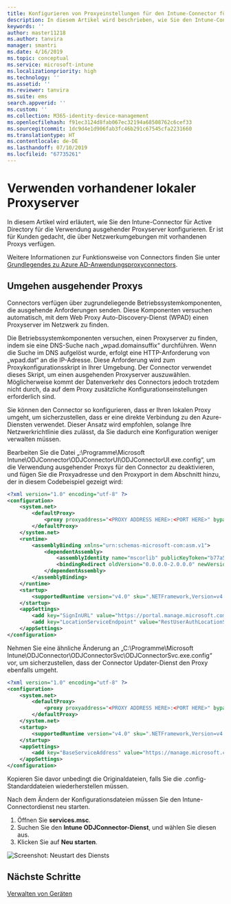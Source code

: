 ```yaml
---
title: Konfigurieren von Proxyeinstellungen für den Intune-Connector für Active Directory
description: In diesem Artikel wird beschrieben, wie Sie den Intune-Connector für Active Directory für die Verwendung vorhandener lokaler Proxyserver konfigurieren.
keywords: ''
author: master11218
ms.author: tanvira
manager: smantri
ms.date: 4/16/2019
ms.topic: conceptual
ms.service: microsoft-intune
ms.localizationpriority: high
ms.technology: ''
ms.assetid: ''
ms.reviewer: tanvira
ms.suite: ems
search.appverid: ''
ms.custom: ''
ms.collection: M365-identity-device-management
ms.openlocfilehash: f91ec3124d8fab067ec32194a68508762c6cef33
ms.sourcegitcommit: 1dc9d4e1d906fab3fc46b291c67545cfa2231660
ms.translationtype: HT
ms.contentlocale: de-DE
ms.lasthandoff: 07/10/2019
ms.locfileid: "67735261"
---
```

# <a name="work-with-existing-on-premises-proxy-servers"></a>Verwenden vorhandener lokaler Proxyserver

In diesem Artikel wird erläutert, wie Sie den Intune-Connector für Active Directory für die Verwendung ausgehender Proxyserver konfigurieren. Er ist für Kunden gedacht, die über Netzwerkumgebungen mit vorhandenen Proxys verfügen.

Weitere Informationen zur Funktionsweise von Connectors finden Sie unter [Grundlegendes zu Azure AD-Anwendungsproxyconnectors](https://docs.microsoft.com/azure/active-directory/manage-apps/application-proxy-connectors).

## <a name="bypass-outbound-proxies"></a>Umgehen ausgehender Proxys

Connectors verfügen über zugrundeliegende Betriebssystemkomponenten, die ausgehende Anforderungen senden. Diese Komponenten versuchen automatisch, mit dem Web Proxy Auto-Discovery-Dienst (WPAD) einen Proxyserver im Netzwerk zu finden.

Die Betriebssystemkomponenten versuchen, einen Proxyserver zu finden, indem sie eine DNS-Suche nach „wpad.domainsuffix“ durchführen. Wenn die Suche im DNS aufgelöst wurde, erfolgt eine HTTP-Anforderung von „wpad.dat“ an die IP-Adresse. Diese Anforderung wird zum Proxykonfigurationsskript in Ihrer Umgebung. Der Connector verwendet dieses Skript, um einen ausgehenden Proxyserver auszuwählen. Möglicherweise kommt der Datenverkehr des Connectors jedoch trotzdem nicht durch, da auf dem Proxy zusätzliche Konfigurationseinstellungen erforderlich sind.

Sie können den Connector so konfigurieren, dass er Ihren lokalen Proxy umgeht, um sicherzustellen, dass er eine direkte Verbindung zu den Azure-Diensten verwendet. Dieser Ansatz wird empfohlen, solange Ihre Netzwerkrichtlinie dies zulässt, da Sie dadurch eine Konfiguration weniger verwalten müssen.

Bearbeiten Sie die Datei „:\Programme\Microsoft Intune\ODJConnector\ODJConnectorUI\ODJConnectorUI.exe.config“, um die Verwendung ausgehender Proxys für den Connector zu deaktivieren, und fügen Sie die Proxyadresse und den Proxyport in dem Abschnitt hinzu, der in diesem Codebeispiel gezeigt wird:

```xml
<?xml version="1.0" encoding="utf-8" ?>
<configuration>
    <system.net>  
        <defaultProxy>   
            <proxy proxyaddress="<PROXY ADDRESS HERE>:<PORT HERE>" bypassonlocal="True" usesystemdefault="True"/>   
        </defaultProxy>  
    </system.net>
    <runtime>
        <assemblyBinding xmlns="urn:schemas-microsoft-com:asm.v1">
            <dependentAssembly>
                <assemblyIdentity name="mscorlib" publicKeyToken="b77a5c561934e089" culture="neutral"/>
                <bindingRedirect oldVersion="0.0.0.0-2.0.0.0" newVersion="4.6.0.0" />
            </dependentAssembly>
        </assemblyBinding>
    </runtime>
    <startup> 
        <supportedRuntime version="v4.0" sku=".NETFramework,Version=v4.6" />
    </startup>
    <appSettings>
        <add key="SignInURL" value="https://portal.manage.microsoft.com/Home/ClientLogon"/>
        <add key="LocationServiceEndpoint" value="RestUserAuthLocationService/RestUserAuthLocationService/ServiceAddresses"/>
    </appSettings>
</configuration>
```

Nehmen Sie eine ähnliche Änderung an „C:\Programme\Microsoft Intune\ODJConnector\ODJConnectorSvc\ODJConnectorSvc.exe.config“ vor, um sicherzustellen, dass der Connector Updater-Dienst den Proxy ebenfalls umgeht.

```xml
<?xml version="1.0" encoding="utf-8" ?>
<configuration>
    <system.net>  
        <defaultProxy>   
            <proxy proxyaddress="<PROXY ADDRESS HERE>:<PORT HERE>" bypassonlocal="True" usesystemdefault="True"/>   
        </defaultProxy>  
    </system.net>
    <startup>
        <supportedRuntime version="v4.0" sku=".NETFramework,Version=v4.6" />
    </startup>
    <appSettings>
        <add key="BaseServiceAddress" value="https://manage.microsoft.com/" />
    </appSettings>
</configuration>
```

Kopieren Sie davor unbedingt die Originaldateien, falls Sie die .config-Standarddateien wiederherstellen müssen.

Nach dem Ändern der Konfigurationsdateien müssen Sie den Intune-Connectordienst neu starten. 

1. Öffnen Sie **services.msc**.
2. Suchen Sie den **Intune ODJConnector-Dienst**, und wählen Sie diesen aus.
3. Klicken Sie auf **Neu starten**.

![Screenshot: Neustart des Diensts](media/autopilot-hybrid-connector-proxy/service-restart.png)


## <a name="next-steps"></a>Nächste Schritte

[Verwalten von Geräten](device-management.md)
